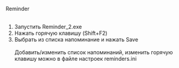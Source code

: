 Reminder<br>
<br>

1. Запустить Reminder_2.exe <br>
2. Нажать горячую клавишу (Shift+F2) <br>
3. Выбрать из списка напоминание и нажать Save <br>
   <br>
   Добавить/изменить список напоминаний, изменить горячую клавишу можно в файле настроек reminders.ini
